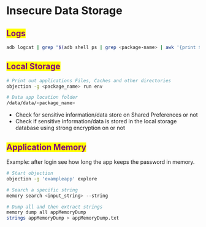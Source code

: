# Insecure Data Storage

## <mark style="color:purple;">Logs</mark>

```sh
adb logcat | grep "$(adb shell ps | grep <package-name> | awk '{print $2}')"
```

## <mark style="color:purple;">Local Storage</mark>

```sh
# Print out applications Files, Caches and other directories
objection -g <package_name> run env

# Data app location folder
/data/data/<package_name>
```

* Check for sensitive information/data store on Shared Preferences or not
* Check if sensitive information/data is stored in the local storage database using strong encryption on or not

## <mark style="color:purple;">Application Memory</mark>

Example: after login see how long the app keeps the password in memory.

```sh
# Start objection
objection -g 'exampleapp' explore

# Search a specific string
memory search <input_string> --string

# Dump all and then extract strings
memory dump all appMemoryDump
strings appMemoryDump > appMemoryDump.txt
```
